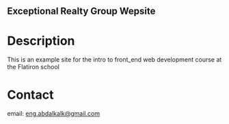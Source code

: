 Exceptional Realty Group Wepsite
---

# Description

This is an example site for the intro to front_end web development course at the Flatiron school

# Contact

email: eng.abdalkalk@gmail.com
